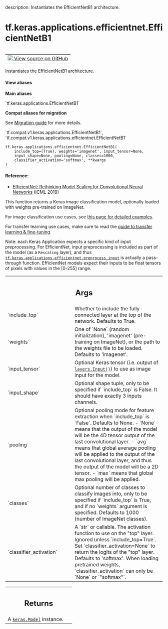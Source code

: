 description: Instantiates the EfficientNetB1 architecture.

<div itemscope itemtype="http://developers.google.com/ReferenceObject">
<meta itemprop="name" content="tf.keras.applications.efficientnet.EfficientNetB1" />
<meta itemprop="path" content="Stable" />
</div>

# tf.keras.applications.efficientnet.EfficientNetB1

<!-- Insert buttons and diff -->

<table class="tfo-notebook-buttons tfo-api nocontent" align="left">
<td>
  <a target="_blank" href="https://github.com/keras-team/keras/tree/v2.7.0/keras/applications/efficientnet.py#L552-L575">
    <img src="https://www.tensorflow.org/images/GitHub-Mark-32px.png" />
    View source on GitHub
  </a>
</td>
</table>



Instantiates the EfficientNetB1 architecture.

<section class="expandable">
  <h4 class="showalways">View aliases</h4>
  <p>
<b>Main aliases</b>
<p>`tf.keras.applications.EfficientNetB1`</p>

<b>Compat aliases for migration</b>
<p>See
<a href="https://www.tensorflow.org/guide/migrate">Migration guide</a> for
more details.</p>
<p>`tf.compat.v1.keras.applications.EfficientNetB1`, `tf.compat.v1.keras.applications.efficientnet.EfficientNetB1`</p>
</p>
</section>

<pre class="devsite-click-to-copy prettyprint lang-py tfo-signature-link">
<code>tf.keras.applications.efficientnet.EfficientNetB1(
    include_top=(True), weights=&#x27;imagenet&#x27;, input_tensor=None,
    input_shape=None, pooling=None, classes=1000,
    classifier_activation=&#x27;softmax&#x27;, **kwargs
)
</code></pre>



<!-- Placeholder for "Used in" -->


#### Reference:


- [EfficientNet: Rethinking Model Scaling for Convolutional Neural Networks](
    https://arxiv.org/abs/1905.11946) (ICML 2019)

This function returns a Keras image classification model,
optionally loaded with weights pre-trained on ImageNet.

For image classification use cases, see
[this page for detailed examples](
  https://keras.io/api/applications/#usage-examples-for-image-classification-models).

For transfer learning use cases, make sure to read the
[guide to transfer learning & fine-tuning](
  https://keras.io/guides/transfer_learning/).

Note: each Keras Application expects a specific kind of input preprocessing.
For EfficientNet, input preprocessing is included as part of the model
(as a `Rescaling` layer), and thus
<a href="../../../../tf/keras/applications/efficientnet/preprocess_input.md"><code>tf.keras.applications.efficientnet.preprocess_input</code></a> is actually a
pass-through function. EfficientNet models expect their inputs to be float
tensors of pixels with values in the [0-255] range.

<!-- Tabular view -->
 <table class="responsive fixed orange">
<colgroup><col width="214px"><col></colgroup>
<tr><th colspan="2"><h2 class="add-link">Args</h2></th></tr>

<tr>
<td>
`include_top`
</td>
<td>
Whether to include the fully-connected
layer at the top of the network. Defaults to True.
</td>
</tr><tr>
<td>
`weights`
</td>
<td>
One of `None` (random initialization),
'imagenet' (pre-training on ImageNet),
or the path to the weights file to be loaded. Defaults to 'imagenet'.
</td>
</tr><tr>
<td>
`input_tensor`
</td>
<td>
Optional Keras tensor
(i.e. output of <a href="../../../../tf/keras/Input.md"><code>layers.Input()</code></a>)
to use as image input for the model.
</td>
</tr><tr>
<td>
`input_shape`
</td>
<td>
Optional shape tuple, only to be specified
if `include_top` is False.
It should have exactly 3 inputs channels.
</td>
</tr><tr>
<td>
`pooling`
</td>
<td>
Optional pooling mode for feature extraction
when `include_top` is `False`. Defaults to None.
- `None` means that the output of the model will be
    the 4D tensor output of the
    last convolutional layer.
- `avg` means that global average pooling
    will be applied to the output of the
    last convolutional layer, and thus
    the output of the model will be a 2D tensor.
- `max` means that global max pooling will
    be applied.
</td>
</tr><tr>
<td>
`classes`
</td>
<td>
Optional number of classes to classify images
into, only to be specified if `include_top` is True, and
if no `weights` argument is specified. Defaults to 1000 (number of
ImageNet classes).
</td>
</tr><tr>
<td>
`classifier_activation`
</td>
<td>
A `str` or callable. The activation function to use
on the "top" layer. Ignored unless `include_top=True`. Set
`classifier_activation=None` to return the logits of the "top" layer.
Defaults to 'softmax'.
When loading pretrained weights, `classifier_activation` can only
be `None` or `"softmax"`.
</td>
</tr>
</table>



<!-- Tabular view -->
 <table class="responsive fixed orange">
<colgroup><col width="214px"><col></colgroup>
<tr><th colspan="2"><h2 class="add-link">Returns</h2></th></tr>
<tr class="alt">
<td colspan="2">
A <a href="../../../../tf/keras/Model.md"><code>keras.Model</code></a> instance.
</td>
</tr>

</table>

